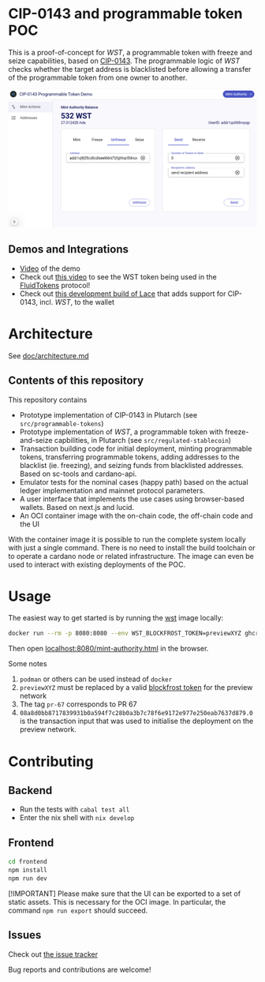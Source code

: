 # CIP-0143 and programmable token POC

This is a proof-of-concept for _WST_, a programmable token with freeze and seize capabilities, based on [CIP-0143](https://github.com/colll78/CIPs/blob/patch-3/CIP-0143/README.md). The programmable logic of _WST_ checks whether the target address is blacklisted before allowing a transfer of the programmable token from one owner to another.

![Screenshot of the UI showing the minting authority.](image-1.png)

## Demos and Integrations

* [Video](https://drive.google.com/file/d/1mRX4P-eGBTbKfGegTVLlBya_zGTAFNVa/view?usp=sharing) of the demo
* Check out [this video](https://docs.fluidtokens.com/DemoWST.mp4) to see the WST token being used in the [FluidTokens](https://fluidtokens.com/) protocol!
* Check out [this development build of Lace](https://github.com/input-output-hk/lace/compare/main...feat/programable-tokens-poc) that adds support for CIP-0143, incl. _WST_, to the wallet

# Architecture

See [doc/architecture.md](doc/architecture.md)

## Contents of this repository

This repository contains 
* Prototype implementation of CIP-0143 in Plutarch (see `src/programmable-tokens`)
* Prototype implementation of _WST_, a programmable token with freeze-and-seize capbilities, in Plutarch (see `src/regulated-stablecoin`)
* Transaction building code for initial deployment, minting programmable tokens, transferring programmable tokens, adding addresses to the blacklist (ie. freezing), and seizing funds from blacklisted addresses. Based on sc-tools and cardano-api.
* Emulator tests for the nominal cases (happy path) based on the actual ledger implementation and mainnet protocol parameters.
* A user interface that implements the use cases using browser-based wallets. Based on next.js and lucid.
* An OCI container image with the on-chain code, the off-chain code and the UI

With the container image it is possible to run the complete system locally with just a single command.
There is no need to install the build toolchain or to operate a cardano node or related infrastructure.
The image can even be used to interact with existing deployments of the POC.

# Usage

The easiest way to get started is by running the [wst](https://github.com/input-output-hk/wsc-poc/pkgs/container/wst) image locally:

```bash
docker run --rm -p 8080:8080 --env WST_BLOCKFROST_TOKEN=previewXYZ ghcr.io/input-output-hk/wst:pr-67 manage 08a8d0bb8717839931b0a594f7c28b0a3b7c78f6e9172e977e250eab7637d879.0 start
```

Then open [localhost:8080/mint-authority.html](localhost:8080/mint-authority.html) in the browser.

Some notes
1. `podman` or others can be used instead of `docker`
2. `previewXYZ` must be replaced by a valid [blockfrost token](https://docs.blockfrost.io/#description/tokens) for the preview network
3. The tag `pr-67` corresponds to PR 67
4. `08a8d0bb8717839931b0a594f7c28b0a3b7c78f6e9172e977e250eab7637d879.0` is the transaction input that was used to initialise the deployment on the preview network.

# Contributing

## Backend

* Run the tests with `cabal test all`
* Enter the nix shell with `nix develop`

## Frontend

```bash
cd frontend
npm install
npm run dev
```

[!IMPORTANT]
Please make sure that the UI can be exported to a set of static assets.
This is necessary for the OCI image.
In particular, the command `npm run export` should succeed.

## Issues

Check out [the issue tracker](https://github.com/input-output-hk/wsc-poc/issues)

Bug reports and contributions are welcome!